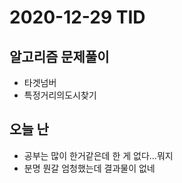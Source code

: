 # 2020-12-29 TID

## 알고리즘 문제풀이

- 타겟넘버
- 특정거리의도시찾기

## 오늘 난

- 공부는 많이 한거같은데 한 게 없다...뭐지
- 분명 뭔갈 엄청했는데 결과물이 없네
